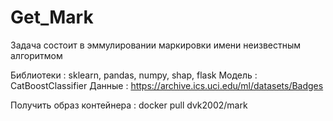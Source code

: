 # Get_Mark

Задача состоит в эммулировании маркировки имени неизвестным алгоритмом

Библиотеки : sklearn, pandas, numpy, shap, flask
Модель : CatBoostClassifier
Данные : https://archive.ics.uci.edu/ml/datasets/Badges

Получить образ контейнера : docker pull dvk2002/mark

